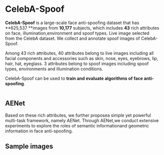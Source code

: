 # CelebA-Spoof
**CelebA-Spoof** is a large-scale face anti-spoofing dataset that has **625,537 **images from **10,177** subjects, which includes **43** rich attributes on face, illumination,environment and spoof types. Live image selected from the CelebA dataset. We collect and annotate spoof images of CelebA-Spoof.

Among 43 rich attributes, 40 attributes belong to live images including all facial components and accessories such as skin, nose, eyes, eyebrows,  lip, hair, hat, eyeglass. 3 attributes belong to spoof images including spoof types, environments and  illumination conditions.

CelebA-Spoof  can be used to **train and evaluate algorithms of face anti-spoofing**.

![]()





## AENet

Based on these rich attributes, we further proposea simple yet powerful multi-task framework, namely AENet. Through AENet,we conduct extensive experiments to explore the roles of semantic informationand geometric information in face anti-spoofing.

## Sample images

